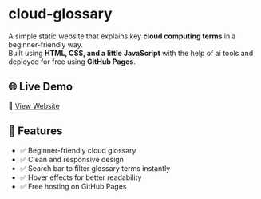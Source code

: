 # cloud-glossary
A simple static website that explains key **cloud computing terms** in a beginner-friendly way.  
Built using **HTML, CSS, and a little JavaScript** with the help of ai tools  and deployed for free using **GitHub Pages**.  

## 🌐 Live Demo  
🔗 [View Website](https://kasturiteja-h.github.io/cloud-glossary/)


## 📌 Features
- ✅ Beginner-friendly cloud glossary  
- ✅ Clean and responsive design  
- ✅ Search bar to filter glossary terms instantly  
- ✅ Hover effects for better readability  
- ✅ Free hosting on GitHub Pages  


